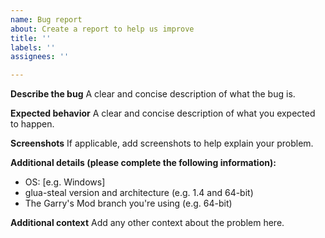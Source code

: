 ```yaml
---
name: Bug report
about: Create a report to help us improve
title: ''
labels: ''
assignees: ''

---
```


**Describe the bug**
A clear and concise description of what the bug is.

**Expected behavior**
A clear and concise description of what you expected to happen.

**Screenshots**
If applicable, add screenshots to help explain your problem.

**Additional details (please complete the following information):**
 - OS: [e.g. Windows]
 - glua-steal version and architecture (e.g. 1.4 and 64-bit)
- The Garry's Mod branch you're using (e.g. 64-bit)

**Additional context**
Add any other context about the problem here.
